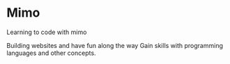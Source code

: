# Mimo
Learning to code with mimo 

Building websites and have fun along the way
Gain skills with programming languages and other concepts.
